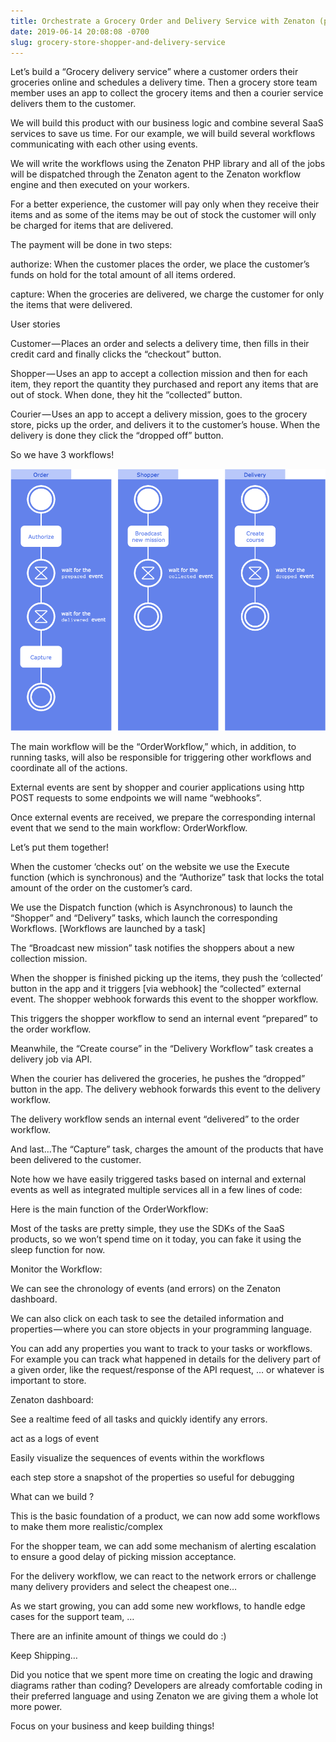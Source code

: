 ```yaml
---
title: Orchestrate a Grocery Order and Delivery Service with Zenaton (php)
date: 2019-06-14 20:08:08 -0700
slug: grocery-store-shopper-and-delivery-service
---
```

Let’s build a “Grocery delivery service” where a customer orders their groceries online and schedules a delivery time. Then a grocery store team member uses an app to collect the grocery items and then a courier service delivers them to the customer.



We will build this product with our business logic and combine several SaaS services to save us time. For our example, we will build several workflows communicating with each other using events.



We will write the workflows using the Zenaton PHP library and all of the jobs will be dispatched through the Zenaton agent to the Zenaton workflow engine and then executed on your workers.

For a better experience, the customer will pay only when they receive their items and as some of the items may be out of stock the customer will only be charged for items that are delivered.



The payment will be done in two steps:



authorize: When the customer places the order, we place the customer’s funds on hold for the total amount of all items ordered.

capture: When the groceries are delivered, we charge the customer for only the items that were delivered.

User stories

Customer — Places an order and selects a delivery time, then fills in their credit card and finally clicks the “checkout” button.



Shopper — Uses an app to accept a collection mission and then for each item, they report the quantity they purchased and report any items that are out of stock. When done, they hit the “collected” button.



Courier — Uses an app to accept a delivery mission, goes to the grocery store, picks up the order, and delivers it to the customer’s house. When the delivery is done they click the “dropped off” button.



So we have 3 workflows!



![](/static/images/1__3prg4mlc9hcqlbbvporfa.png)



The main workflow will be the “OrderWorkflow,” which, in addition, to running tasks, will also be responsible for triggering other workflows and coordinate all of the actions.

External events are sent by shopper and courier applications using http POST requests to some endpoints we will name “webhooks”.



Once external events are received, we prepare the corresponding internal event that we send to the main workflow: OrderWorkflow.



Let’s put them together!



When the customer ‘checks out’ on the website we use the Execute function (which is synchronous) and the “Authorize” task that locks the total amount of the order on the customer’s card.

We use the Dispatch function (which is Asynchronous) to launch the “Shopper” and “Delivery” tasks, which launch the corresponding Workflows. \[Workflows are launched by a task]

The “Broadcast new mission” task notifies the shoppers about a new collection mission.

When the shopper is finished picking up the items, they push the ‘collected’ button in the app and it triggers \[via webhook] the “collected” external event. The shopper webhook forwards this event to the shopper workflow.

This triggers the shopper workflow to send an internal event “prepared” to the order workflow.

Meanwhile, the “Create course” in the “Delivery Workflow” task creates a delivery job via API.

When the courier has delivered the groceries, he pushes the “dropped” button in the app. The delivery webhook forwards this event to the delivery workflow.

The delivery workflow sends an internal event “delivered” to the order workflow.

And last…The “Capture” task, charges the amount of the products that have been delivered to the customer.

Note how we have easily triggered tasks based on internal and external events as well as integrated multiple services all in a few lines of code:



Here is the main function of the OrderWorkflow:





Most of the tasks are pretty simple, they use the SDKs of the SaaS products, so we won’t spend time on it today, you can fake it using the sleep function for now.



Monitor the Workflow:

We can see the chronology of events (and errors) on the Zenaton dashboard.





We can also click on each task to see the detailed information and properties — where you can store objects in your programming language.



You can add any properties you want to track to your tasks or workflows. For example you can track what happened in details for the delivery part of a given order, like the request/response of the API request, … or whatever is important to store.





Zenaton dashboard:



See a realtime feed of all tasks and quickly identify any errors.

act as a logs of event

Easily visualize the sequences of events within the workflows

each step store a snapshot of the properties so useful for debugging

What can we build ?

This is the basic foundation of a product, we can now add some workflows to make them more realistic/complex



For the shopper team, we can add some mechanism of alerting escalation to ensure a good delay of picking mission acceptance.



For the delivery workflow, we can react to the network errors or challenge many delivery providers and select the cheapest one…



As we start growing, you can add some new workflows, to handle edge cases for the support team, …



There are an infinite amount of things we could do :)



Keep Shipping…

Did you notice that we spent more time on creating the logic and drawing diagrams rather than coding? Developers are already comfortable coding in their preferred language and using Zenaton we are giving them a whole lot more power.



Focus on your business and keep building things!
